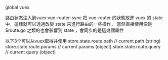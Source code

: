 global
vuex



路由状态注入到vuex:vue-router-sync
把 vue-router 的狀態放進 vuex 的 state 中，這樣就可以透過改變 state 來進行路由的一些操作，
當然直接使用像是 $route.go 之類的也會影響到 state ，會同步的是這幾個屬性

以下3个可以从vuex取得并使用
store.state.route.path   // current path (string)
store.state.route.params // current params (object)
store.state.route.query  // current query (object)